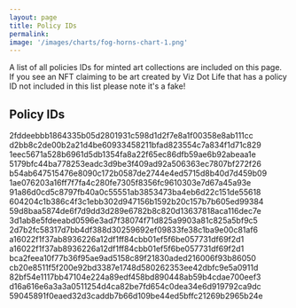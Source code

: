 ```yaml
---
layout: page
title: Policy IDs
permalink: 
image: '/images/charts/fog-horns-chart-1.png'
---
```


A list of all policies IDs for minted art collections are included on this page. If you see an NFT claiming to be art created by Viz Dot Life that has a policy ID not included in this list please note it's a fake! 

## Policy IDs
2fddeebbb1864335b05d2801931c598d1d2f7e8a1f00358e8ab111cc 
d2bb8c2de00b2a21d4be60933458211bfad823554c7a834f1d71c829 
1eec5671a528b6961d5db1354fa8a22f65ec86dfb59ae6b92abeaa1e 
5179bfc44ba778253eadc3d9be3f409ad92a506363ec7807bf272f26 
b54ab647515476e8090c172b0587de2744e4ed5715d8b40d7d459b09 
1ae076203a16ff7f7fa4c280fe7305f8356fc9610303e7d67a45a93e 
91a86d0cd5c8797fb40a0c55551ab3853473ba4eb6d22c151de55618 
604204c1b386c4f3c1ebb302d947156b1592b20c157b7b605ed99384 
59d8baa5874de6f7d9dd3d289e6782b8c820d13637818aca116dec7e 
3d1ab8e5fdeeabd0596e3ad7f38074f71d825a9903a81c825a5bf9c5 
2d7b2fc58317d7bb4df388d30259692ef09833fe38c1ba9e00c81af6 
a16022f1f37ab8936226a12df1ff84cbb01ef5f6be057731df69f2d1 
a16022f1f37ab8936226a12df1ff84cbb01ef5f6be057731df69f2d1 
bca2feea10f77b36f95ae9ad5158c89f21830aded216006f93b86050 
cb20e8511f5f200e92bd3387e1748d580262353ee42dbfc9e5a0911d 
82bf54e1117bb47104e224a89edf458bd890448ab59b4cdae700eef3 
d16a616e6a3a3a0511254d4ca82be7fd654c0dea34e6d919792ca9dc 
59045891f0eaed32d3caddb7b66d109be44ed5bffc21269b2965b24e 


